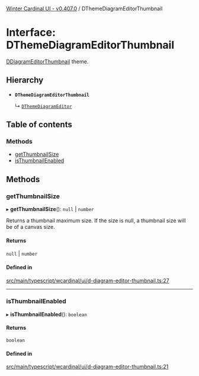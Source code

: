 [Winter Cardinal UI - v0.407.0](../index.md) / DThemeDiagramEditorThumbnail

# Interface: DThemeDiagramEditorThumbnail

[DDiagramEditorThumbnail](../classes/DDiagramEditorThumbnail.md) theme.

## Hierarchy

- **`DThemeDiagramEditorThumbnail`**

  ↳ [`DThemeDiagramEditor`](DThemeDiagramEditor.md)

## Table of contents

### Methods

- [getThumbnailSize](DThemeDiagramEditorThumbnail.md#getthumbnailsize)
- [isThumbnailEnabled](DThemeDiagramEditorThumbnail.md#isthumbnailenabled)

## Methods

### getThumbnailSize

▸ **getThumbnailSize**(): ``null`` \| `number`

Returns a thumbnail maximum size.
If the size is null, a thumbnail size will be of a canvas size.

#### Returns

``null`` \| `number`

#### Defined in

[src/main/typescript/wcardinal/ui/d-diagram-editor-thumbnail.ts:27](https://github.com/winter-cardinal/winter-cardinal-ui/blob/v0.407.0/src/main/typescript/wcardinal/ui/d-diagram-editor-thumbnail.ts#L27)

___

### isThumbnailEnabled

▸ **isThumbnailEnabled**(): `boolean`

#### Returns

`boolean`

#### Defined in

[src/main/typescript/wcardinal/ui/d-diagram-editor-thumbnail.ts:21](https://github.com/winter-cardinal/winter-cardinal-ui/blob/v0.407.0/src/main/typescript/wcardinal/ui/d-diagram-editor-thumbnail.ts#L21)
